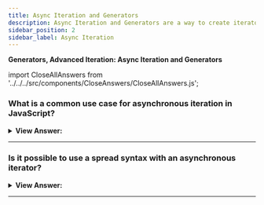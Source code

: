 ```yaml
---
title: Async Iteration and Generators
description: Async Iteration and Generators are a way to create iterators.
sidebar_position: 2
sidebar_label: Async Iteration
---
```


**Generators, Advanced Iteration: Async Iteration and Generators**

import CloseAllAnswers from '../../../src/components/CloseAnswers/CloseAllAnswers.js';

<CloseAllAnswers />

### What is a common use case for asynchronous iteration in JavaScript?

<details>
  <summary><strong>View Answer:</strong></summary>
  <div>
  <div><strong>Interview Response:</strong> A common use for asynchronous iteration is when data is expected in an asynchronous behavior. The most common case is that the object needs to make a network request to deliver the next value. This is also a great way to handle controlled chunks of data to reduce the impact on resources.
</div><br />
  <div><strong className="codeExample">Code Example:</strong><br /><br />

  <div></div>

```js
let range = {
  from: 1,
  to: 5,

  [Symbol.asyncIterator]() {
    // (1)
    return {
      current: this.from,
      last: this.to,

      async next() {
        // (2)

        // note: we can use "await" inside the async next:
        await new Promise((resolve) => setTimeout(resolve, 1000)); // (3)

        if (this.current <= this.last) {
          return { done: false, value: this.current++ };
        } else {
          return { done: true };
        }
      },
    };
  },
};

(async () => {
  for await (let value of range) {
    // (4)
    alert(value); // 1,2,3,4,5
  }
})();
```

  </div>
  </div>
</details>

---

### Is it possible to use a spread syntax with an asynchronous iterator?

<details>
  <summary><strong>View Answer:</strong></summary>
  <div>
  <div><strong>Interview Response:</strong> No, because the spread syntax expects to find Symbol.iterator, not Symbol.asyncIterator. It’s also the case for for..of: the syntax without await needs Symbol.iterator.
</div><br />
  <div><strong className="codeExample">Code Example:</strong><br /><br />

  <div></div>

```js
// The Spread Syntax works with Symbol.iterator (That's what its look for...)
let range = {
  from: 1,
  to: 5,

  [Symbol.iterator]() {
    // called once, in the beginning of for..of
    return {
      current: this.from,
      last: this.to,

      next() {
        // called every iteration, to get the next value
        if (this.current <= this.last) {
          return { done: false, value: this.current++ };
        } else {
          return { done: true };
        }
      },
    };
  },
};

console.log([...range]); // [1,2,3,4,5] It works!!!

////////////////////////////////////

// Spread Syntax fails with Symbol.asyncIterator

let range = {
  from: 1,
  to: 5,

  [Symbol.asyncIterator]() {
    // (1)
    return {
      current: this.from,
      last: this.to,

      async next() {
        // (2)

        // note: we can use "await" inside the async next:
        await new Promise((resolve) => setTimeout(resolve, 1000)); // (3)

        if (this.current <= this.last) {
          return { done: false, value: this.current++ };
        } else {
          return { done: true };
        }
      },
    };
  },
};

console.log([...range]); // Error, no Symbol.iterator
```

  </div>
  </div>
</details>

---

